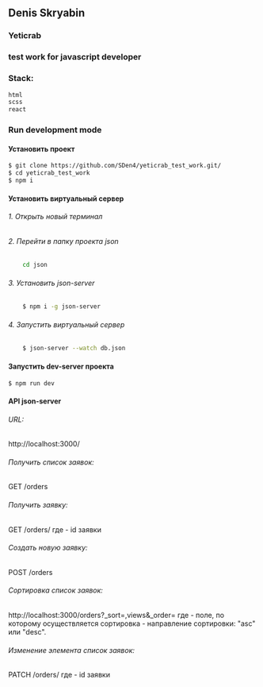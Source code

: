 ## Denis Skryabin
### Yeticrab
### test work for javascript developer

###  Stack:
```sh
html
scss
react
```

###  Run development mode

#### Установить проект
```sh
$ git clone https://github.com/SDen4/yeticrab_test_work.git/
$ cd yeticrab_test_work
$ npm i
```

#### Установить виртуальный сервер

###### 1. Открыть новый терминал

###### 2. Перейти в папку проекта json
```sh
    cd json
```

###### 3. Установить json-server
```sh
    $ npm i -g json-server
```

###### 4. Запустить виртуальный сервер
```sh
    $ json-server --watch db.json
```

#### Запустить dev-server проекта
```sh
$ npm run dev
```
#### API json-server

###### URL: 

http://localhost:3000/


###### Получить список заявок:

GET    /orders

###### Получить заявку:

GET    /orders/**<id>**
где **<id>** - id заявки

###### Создать новую заявку:

POST    /orders

###### Сортировка список заявок:

http://localhost:3000/orders?_sort=**<field>**,views&_order=**<direction>**
где **<field>** - поле, по которому осуществляется сортировка
    **<direction>** - направление сортировки: "asc" или "desc".

###### Изменение элемента список заявок:

PATCH    /orders/**<id>**
где **<id>** - id заявки


<!-- ### Watch on [github-pages](https://sden4.github.io/yeticrab_test_work/) -->


<!-- github pages -->
<!-- git add dist && git commit -m "Initial dist subtree commit" -->
<!-- git subtree push --prefix dist origin gh-pages -->